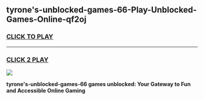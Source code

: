 
## tyrone's-unblocked-games-66-Play-Unblocked-Games-Online-qf2oj
<h3>
<a href="https://premium76.site?title=tyrone's-unblocked-games-66&ref=24A">CLICK TO PLAY</a></h3>
<hr>

<h3>
<a href="https://premium76.site?title=tyrone's-unblocked-games-66&ref=24A">CLICK 2 PLAY</a>
  
</h3>

<a href="https://premium76.site?title=tyrone's-unblocked-games-66&ref=24A"><img src="https://clearcache.store/games.png"></a>


**tyrone's-unblocked-games-66 games unblocked: Your Gateway to Fun and Accessible Online Gaming**
